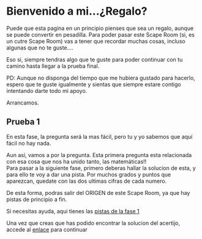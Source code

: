 # Bienvenido a mi...¿Regalo?


Puede que esta pagina en un principio pienses que sea un regalo, aunque se puede convertir en pesadilla. Para poder pasar este Scape Room (si, es un cutre Scape Room) vas a tener que recordar muchas cosas, incluso algunas que no te guste....  

Eso si, siempre tendras algo que te guste para poder continuar con tu camino hasta llegar a la prueba final.  

PD: Aunque no disponga del tiempo que me hubiera gustado para hacerlo, espero que te guste igualmente y sientas que siempre estare contigo intentando darte todo mi apoyo.

Arrancamos.

## Prueba 1

En esta fase, la pregunta será la mas fácil, pero tu y yo sabemos que aquí fácil no hay nada.  

Aun así, vamos a por la pregunta. Esta primera pregunta esta relacionada con esa cosa que nos ha unido tanto, las matemáticas!!  
Para pasar a la siguiente fase, primero deberas hallar la solucion de esta, y para ello te voy a dar una pista. 
Por muchos grados y puntos que aparezcan, quedate con las dos ultimas cifras de cada numero.

De esta forma, podras salir del ORIGEN de este Scape Room, ya que hay pistas de principio a fin.

Si necesitas ayuda, aqui tienes las [pistas de la fase 1](https://batmanrobin2304.github.io/Pistas-Fase-1/)


Una vez que creas que has podido encontrar la solucion del acertijo, accede al [enlace](https://mega.nz/file/XmhF3ASA) para continuar